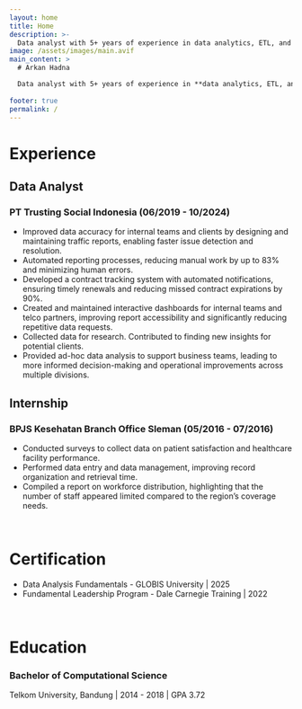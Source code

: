 ```yaml
---
layout: home
title: Home
description: >-
  Data analyst with 5+ years of experience in data analytics, ETL, and reporting. Skilled in automating reports, optimizing data pipelines, and collaborating with cross-functional teams. Passionate about turning data into actionable insights to drive business decisions.
image: /assets/images/main.avif
main_content: >
  # Arkan Hadna

  Data analyst with 5+ years of experience in **data analytics, ETL, and reporting**. Skilled in automating reports, optimizing data pipelines, and collaborating with cross-functional teams. Passionate about turning data into actionable insights to drive business decisions. **#Python #AppsScript #Sheets #Looker #Excel**
  
footer: true
permalink: /
---
```

# Experience
## Data Analyst
### PT Trusting Social Indonesia (06/2019 - 10/2024)
* Improved data accuracy for internal teams and clients by designing and maintaining traffic reports, enabling faster issue detection and resolution.
* Automated reporting processes, reducing manual work by up to 83% and minimizing human errors.
* Developed a contract tracking system with automated notifications, ensuring timely renewals and reducing missed contract expirations by 90%.
* Created and maintained interactive dashboards for internal teams and telco partners, improving report accessibility and significantly reducing repetitive data requests.
* Collected data for research. Contributed to finding new insights for potential clients.
* Provided ad-hoc data analysis to support business teams, leading to more informed decision-making and operational improvements across multiple divisions.

## Internship
### BPJS Kesehatan Branch Office Sleman (05/2016 - 07/2016)
* Conducted surveys to collect data on patient satisfaction and healthcare facility performance.
* Performed data entry and data management, improving record organization and retrieval time.
* Compiled a report on workforce distribution, highlighting that the number of staff appeared limited compared to the region’s coverage needs.

<br>

# Certification
* Data Analysis Fundamentals - GLOBIS University | 2025
* Fundamental Leadership Program - Dale Carnegie Training | 2022

<br>

# Education
### Bachelor of Computational Science
Telkom University, Bandung | 2014 - 2018 | GPA 3.72
